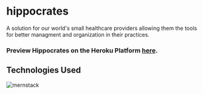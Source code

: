 # hippocrates
A solution for our world's small healthcare providers allowing them the tools for better managment and organization in their practices. 

### Preview Hippocrates on the Heroku Platform [here](https://mysterious-headland-90957.herokuapp.com). 


## Technologies Used

![mernstack](https://user-images.githubusercontent.com/35353393/42621137-d7d383fe-8571-11e8-8184-ba54c5a196ac.png)

